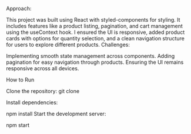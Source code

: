 Approach:

This project was built using React with styled-components for styling. It includes features like a product listing, pagination, and cart management using the useContext hook. I ensured the UI is responsive, added product cards with options for quantity selection, and a clean navigation structure for users to explore different products.
Challenges:

Implementing smooth state management across components.
Adding pagination for easy navigation through products.
Ensuring the UI remains responsive across all devices.

How to Run


Clone the repository:
git clone <repository-url>

Install dependencies:

npm install
Start the development server:

npm start
